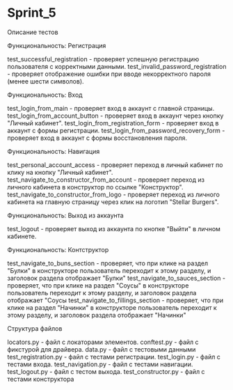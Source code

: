 # Sprint_5

Описание тестов

Функциональность: Регистрация

test_successful_registration - проверяет успешную регистрацию пользователя с корректными данными.
test_invalid_password_registration - проверяет отображение ошибки при вводе некорректного пароля (менее шести символов).

Функциональность: Вход

test_login_from_main - проверяет вход в аккаунт с главной страницы.
test_login_from_account_button - проверяет вход в аккаунт через кнопку "Личный кабинет".
test_login_from_registration_form - проверяет вход в аккаунт с формы регистрации.
test_login_from_password_recovery_form - проверяет вход в аккаунт с формы восстановления пароля.

Функциональность: Навигация

test_personal_account_access - проверяет переход в личный кабинет по клику на кнопку "Личный кабинет".
test_navigate_to_constructor_from_account - проверяет переход из личного кабинета в конструктор по ссылке "Конструктор".
test_navigate_to_constructor_from_logo - проверяет переход из личного кабинета на главную страницу через клик на логотип "Stellar Burgers".

Функциональность: Выход из аккаунта

test_logout - проверяет выход из аккаунта по кнопке "Выйти" в личном кабинете.


Функциональность: Контструктор

test_navigate_to_buns_section - проверяет, что при клике на раздел "Булки" в конструкторе пользователь переходит к этому разделу, и заголовок раздела отображает "Булки"
test_navigate_to_sauces_section - проверяет, что при клике на раздел "Соусы" в конструкторе пользователь переходит к этому разделу, и заголовок раздела отображает "Соусы
test_navigate_to_fillings_section - проверяет, что при клике на раздел "Начинки" в конструкторе пользователь переходит к этому разделу, и заголовок раздела отображает "Начинки"

Структура файлов

locators.py - файл с локаторами элементов.
conftest.py - файл с фикстурой для драйвера.
data.py - файл с тестовыми данными
test_registration.py - файл с тестами регистрации.
test_login.py - файл с тестами входа.
test_navigation.py - файл с тестами навигации.
test_logout.py - файл с тестом выхода.
test_constructor.py - файл с тестами конструктора